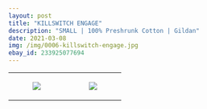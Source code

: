 ```yaml
---
layout: post
title: "KILLSWITCH ENGAGE"
description: "SMALL | 100% Preshrunk Cotton | Gildan"
date: 2021-03-08
img: /img/0006-killswitch-engage.jpg
ebay_id: 233925077694
---
```




<table style="width:100%;"><tr><td style="vertical-align:top;">
      <figure class="tmblr-full" data-orig-height="2048" data-orig-width="1365" data-orig-src="https://concertshirts.netlify.app/shirts/0006/0006-01.jpg"><img src="https://64.media.tumblr.com/93000c2089e849923f82746ef4b57a6a/9e2b859366d36008-c0/s540x810/d7a85d727fecc862c77e2ddec47fe2da992551b4.jpg" data-orig-height="2048" data-orig-width="1365" data-orig-src="https://concertshirts.netlify.app/shirts/0006/0006-01.jpg"/></figure></td>
    <td style="vertical-align:top;">
      <figure class="tmblr-full" data-orig-height="2048" data-orig-width="1365" data-orig-src="https://concertshirts.netlify.app/shirts/0006/0006-02.jpg"><img src="https://64.media.tumblr.com/366566f80d2c42ca9f7604edf6f546ef/9e2b859366d36008-57/s540x810/3e2df942adb4acc98c4cdd1a4f00cce22c8ff719.jpg" data-orig-height="2048" data-orig-width="1365" data-orig-src="https://concertshirts.netlify.app/shirts/0006/0006-02.jpg"/></figure></td>
  </tr></table>
